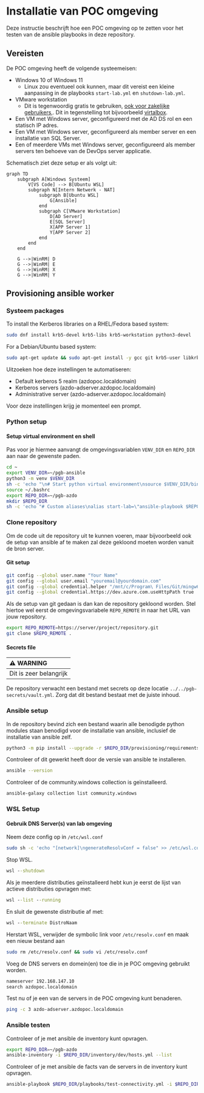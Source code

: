 # Installatie van POC omgeving

Deze instructie beschrijft hoe een POC omgeving op te zetten voor het testen van de ansible playbooks in deze repository.

## Vereisten
De POC omgeving heeft de volgende systeemeisen:
* Windows 10 of Windows 11
  * Linux zou eventueel ook kunnen, maar dit vereist een kleine aanpassing in de playbooks `start-lab.yml` en `shutdown-lab.yml`.
* VMware workstation
  * Dit is tegenwoordig gratis te gebruiken, [ook voor zakelijke gebruikers,](https://blogs.vmware.com/cloud-foundation/2024/11/11/vmware-fusion-and-workstation-are-now-free-for-all-users/). Dit in tegenstelling tot bijvoorbeeld [virtalbox](https://forum.virtualbox.org/wiki/Licensing_FAQ).
* Een VM met Windows server, geconfigureerd met de AD DS rol en een statisch IP adres.
* Een VM met Windows server, geconfigureerd als member server en een installatie van SQL Server.
* Een of meerdere VMs met Windows server, geconfigureerd als member servers ten behoeve van de DevOps server applicatie.

Schematisch ziet deze setup er als volgt uit:

```mermaid
graph TD
    subgraph A[Windows Systeem]
        V[VS Code] --> B[Ubuntu WSL]
        subgraph N[Intern Netwerk - NAT]
            subgraph B[Ubuntu WSL]
                G[Ansible]
            end
            subgraph C[VMware Workstation]
                D[AD Server]
                E[SQL Server]
                X[APP Server 1]
                Y[APP Server 2]
            end
        end
    end

    G -->|WinRM| D
    G -->|WinRM| E
    G -->|WinRM| X
    G -->|WinRM| Y
```

## Provisioning ansible worker
### Systeem packages

To install the Kerberos libraries on a RHEL/Fedora based system:
```bash
sudo dnf install krb5-devel krb5-libs krb5-workstation python3-devel
```

For a Debian/Ubuntu based system:

```bash
sudo apt-get update && sudo apt-get install -y gcc git krb5-user libkrb5-dev python3 python3-dev python3-pip python3-venv
```

Uitzoeken hoe deze instellingen te automatiseren:
* Default kerberos 5 realm (azdopoc.localdomain)
* Kerberos servers (azdo-adserver.azdopoc.localdomain)
* Administrative server (azdo-adserver.azdopoc.localdomain)

Voor deze instellingen krijg je momenteel een prompt.

### Python setup

#### Setup virtual environment en shell
Pas voor je hiermee aanvangt de omgevingsvariablen `VENV_DIR` en `REPO_DIR` aan naar de gewenste paden.

```bash
cd ~
export VENV_DIR=~/pgb-ansible
python3 -m venv $VENV_DIR
sh -c 'echo "\n# Start python virtual environment\nsource $VENV_DIR/bin/activate" >> ~/.bashrc'
source ~/.bashrc
export REPO_DIR=~/pgb-azdo
mkdir $REPO_DIR
sh -c 'echo "# Custom aliases\nalias start-lab=\"ansible-playbook $REPO_DIR/playbooks/start-lab.yml -i $REPO_DIR/inventory/dev/hosts.yml\"\nalias shutdown-lab=\"ansible-playbook $REPO_DIR/playbooks/shutdown-lab.yml -i $REPO_DIR/inventory/dev/hosts.yml\"" >> ~/.bash_aliases'
```

### Clone repository
Om de code uit de repository uit te kunnen voeren, maar bijvoorbeeld ook de setup van ansible af te maken zal deze gekloond moeten worden vanuit de bron server.

#### Git setup
```bash
git config --global user.name "Your Name"
git config --global user.email "youremail@yourdomain.com"
git config --global credential.helper "/mnt/c/Program\ Files/Git/mingw64/bin/git-credential-manager.exe"
git config --global credential.https://dev.azure.com.useHttpPath true
```

Als de setup van git gedaan is dan kan de repository gekloond worden. Stel hiertoe wel eerst de omgevingsvariabele `REPO_REMOTE` in naar het URL van jouw repository.
```bash
export REPO_REMOTE=https://server/project/repository.git
git clone $REPO_REMOTE .
```

#### Secrets file
| ⚠️ WARNING             |
|:------------------------|
| Dit is zeer belangrijk  |

De repository verwacht een bestand met secrets op deze locatie `../../pgb-secrets/vault.yml`. Zorg dat dit bestand bestaat met de juiste inhoud.

### Ansible setup
In de repository bevind zich een bestand waarin alle benodigde python modules staan benodigd voor de installatie van ansible, inclusief de installatie van ansible zelf.
```bash
python3 -m pip install --upgrade -r $REPO_DIR/provisioning/requirements.txt
```

Controleer of dit gewerkt heeft door de versie van ansible te installeren.
```bash
ansible --version
```

Controleer of de community.windows collection is geïnstalleerd.
```bash
ansible-galaxy collection list community.windows
```

### WSL Setup
#### Gebruik DNS Server(s) van lab omgeving

Neem deze config op in `/etc/wsl.conf`
```bash
sudo sh -c 'echo "[network]\ngenerateResolvConf = false" >> /etc/wsl.conf'
```
Stop WSL.
```bat
wsl --shutdown
```
Als je meerdere distributies geïnstalleerd hebt kun je eerst de lijst van actieve distributies opvragen met:
```bat
wsl --list --running
```
En sluit de gewenste distributie af met:
```bat
wsl --terminate DistroNaam
```
Herstart WSL, verwijder de symbolic link voor `/etc/resolv.conf` en maak een nieuw bestand aan
```bash
sudo rm /etc/resolv.conf && sudo vi /etc/resolv.conf
```
Voeg de DNS servers en domein(en) toe die in je POC omgeving gebruikt worden.
```bash
nameserver 192.168.147.10
search azdopoc.localdomain
```
Test nu of je een van de servers in de POC omgeving kunt benaderen.
```bash
ping -c 3 azdo-adserver.azdopoc.localdomain
```
### Ansible testen
Controleer of je met ansible de inventory kunt opvragen.
```bash
export REPO_DIR=~/pgb-azdo
ansible-inventory -i $REPO_DIR/inventory/dev/hosts.yml --list
```
Controleer of je met ansible de facts van de servers in de inventory kunt opvragen.
```bash
ansible-playbook $REPO_DIR/playbooks/test-connectivity.yml -i $REPO_DIR/inventory/dev/hosts.yml
```